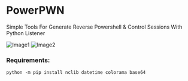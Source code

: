 # PowerPWN
Simple Tools For Generate Reverse Powershell &amp; Control Sessions With Python Listener

![Image1]("capture.png")
![Image2]("capture2.png")

### Requirements:
    python -m pip install nclib datetime colorama base64
